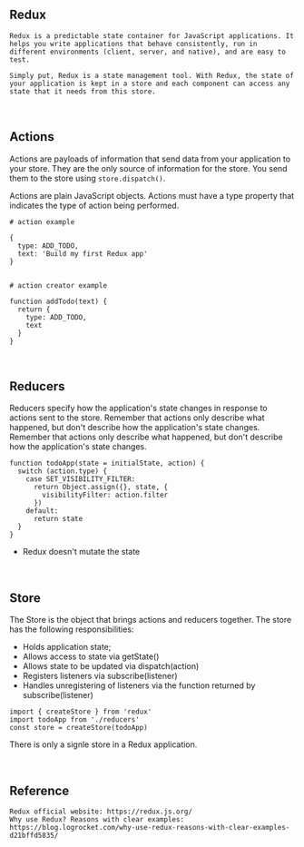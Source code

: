 ## Redux
```
Redux is a predictable state container for JavaScript applications. It helps you write applications that behave consistently, run in different environments (client, server, and native), and are easy to test.

Simply put, Redux is a state management tool. With Redux, the state of your application is kept in a store and each component can access any state that it needs from this store. 
```

<br />

## Actions
Actions are payloads of information that send data from your application to your store. They are the only source of information for the store. You send them to the store using `store.dispatch()`.

Actions are plain JavaScript objects. Actions must have a type property that indicates the type of action being performed.
```
# action example

{
  type: ADD_TODO,
  text: 'Build my first Redux app'
}


# action creator example

function addTodo(text) {
  return {
    type: ADD_TODO,
    text
  }
}
```

<br />


## Reducers
Reducers specify how the application's state changes in response to actions sent to the store. Remember that actions only describe what happened, but don't describe how the application's state changes. Remember that actions only describe what happened, but don't describe how the application's state changes.
```
function todoApp(state = initialState, action) {
  switch (action.type) {
    case SET_VISIBILITY_FILTER:
      return Object.assign({}, state, {
        visibilityFilter: action.filter
      })
    default:
      return state
  }
}
```

- Redux doesn't mutate the state

<br />

## Store
The Store is the object that brings actions and reducers together. The store has the following responsibilities:
- Holds application state;
- Allows access to state via getState()
- Allows state to be updated via dispatch(action)
- Registers listeners via subscribe(listener)
- Handles unregistering of listeners via the function returned by subscribe(listener)

```
import { createStore } from 'redux'
import todoApp from './reducers'
const store = createStore(todoApp)
```

There is only a signle store in a Redux application.

<br />

## Reference
```
Redux official website: https://redux.js.org/
Why use Redux? Reasons with clear examples: https://blog.logrocket.com/why-use-redux-reasons-with-clear-examples-d21bffd5835/
```
